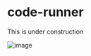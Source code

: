 # code-runner
This is under construction

   ![image](https://github.com/user-attachments/assets/1f1c3074-3a05-474b-a369-227e65abefa3)
